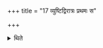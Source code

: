 +++
title = "17 व्युष्टिद्विरात्रः प्रथमः स"

+++

<details><summary>थिते</summary>

व्युष्टिद्विरात्रः प्रथमः । स व्याख्यातः १७
</details>

